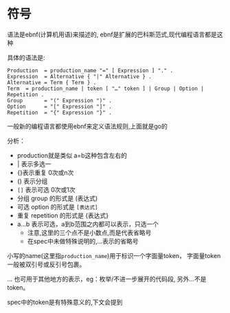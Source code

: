 # 符号

语法是ebnf(计算机用语)来描述的,
ebnf是扩展的巴科斯范式,现代编程语言都是这种

具体的语法是:

    Production  = production_name "=" [ Expression ] "." .
    Expression  = Alternative { "|" Alternative } .
    Alternative = Term { Term } .
    Term  = production_name | token [ "…" token ] | Group | Option | Repetition .
    Group       = "(" Expression ")" .
    Option      = "[" Expression "]" .
    Repetition  = "{" Expression "}" .

一般新的编程语言都使用ebnf来定义语法规则,上面就是go的

分析：

- production就是类似  a=b这种包含左右的
- | 表示多选一
- {}表示重复  0次或n次
- () 表示分组
- `[]` 表示可选 0次或1次
- 分组 group 的形式是 (表达式)
- 可选 option 的形式是 `[表达式]`
- 重复 repetition 的形式是 {表达式}
- a...b 表示可选，a到b范围之内都可以表示，只选一个
  - 注意,这里的三个点不是小数点,而是代表省略号
  - 在spec中未做特殊说明的,...表示的省略号

小写的name(这里指`production_name`)用于标识一个字面量token，
字面量token一般被双引号或反引号包裹。

... 也可用于其他地方的表示，eg：枚举/不进一步展开的代码段,
另外...不是token。

spec中的token是有特殊意义的,下文会提到
